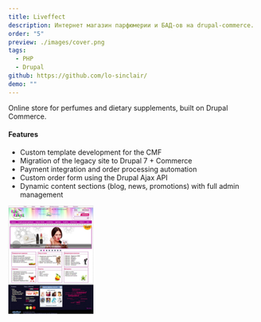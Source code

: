 ```yaml
---
title: Liveffect
description: Интернет магазин парфюмерии и БАД-oв на drupal-commerce.
order: "5"
preview: ./images/cover.png
tags:
  - PHP
  - Drupal
github: https://github.com/lo-sinclair/
demo: ""
---
```

Online store for perfumes and dietary supplements, built on Drupal Commerce.
#### Features
- Custom template development for the CMF
- Migration of the legacy site to Drupal 7 + Commerce
- Payment integration and order processing automation
- Custom order form using the Drupal Ajax API
- Dynamic content sections (blog, news, promotions) with full admin management


<img src="./images/cover.png" height="217" alt="index.en"  class="zoomable"/>